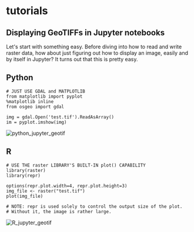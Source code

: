 # tutorials 

## Displaying GeoTIFFs in Jupyter notebooks
Let's start with something easy.  Before diving into how to read and write raster data, how about just figuring out how to display an image, easily and by itself in Jupyter?  It turns out that this is pretty easy.

## Python
```
# JUST USE GDAL and MATPLOTLIB
from matplotlib import pyplot
%matplotlib inline
from osgeo import gdal

img = gdal.Open('test.tif').ReadAsArray()
im = pyplot.imshow(img)
```

![python_jupyter_geotif](https://user-images.githubusercontent.com/686797/69752630-780fd180-1106-11ea-92cd-dbf6d1ba4aee.png)

## R
```
# USE THE raster LIBRARY'S BUILT-IN plot() CAPABILITY
library(raster)
library(repr)

options(repr.plot.width=4, repr.plot.height=3)
img_file <- raster("test.tif")
plot(img_file)

# NOTE: repr is used solely to control the output size of the plot.  
# Without it, the image is rather large.
```

![R_jupyter_geotif](https://user-images.githubusercontent.com/686797/69753283-12bce000-1108-11ea-86c5-899ccdcd11a8.png)

